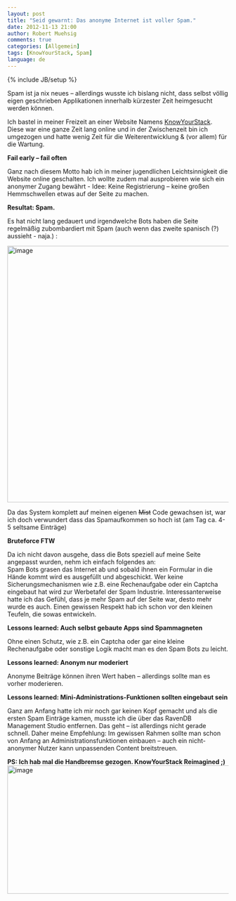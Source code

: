 ```yaml
---
layout: post
title: "Seid gewarnt: Das anonyme Internet ist voller Spam."
date: 2012-11-13 21:00
author: Robert Muehsig
comments: true
categories: [Allgemein]
tags: [KnowYourStack, Spam]
language: de
---
```

{% include JB/setup %}
<p>Spam ist ja nix neues – allerdings wusste ich bislang nicht, dass selbst völlig eigen geschrieben Applikationen innerhalb kürzester Zeit heimgesucht werden können.</p> <p>Ich bastel in meiner Freizeit an einer Website Namens <a href="http://knowyourstack.com/" target="_blank">KnowYourStack</a>. Diese war eine ganze Zeit lang online und in der Zwischenzeit bin ich umgezogen und hatte wenig Zeit für die Weiterentwicklung &amp; (vor allem) für die Wartung.</p> <p><strong>Fail early – fail often</strong></p> <p>Ganz nach diesem Motto hab ich in meiner jugendlichen Leichtsinnigkeit die Website online geschalten. Ich wollte zudem mal ausprobieren wie sich ein anonymer Zugang bewährt - Idee: Keine Registrierung – keine großen Hemmschwellen etwas auf der Seite zu machen.</p> <p><strong>Resultat: Spam.</strong></p> <p>Es hat nicht lang gedauert und irgendwelche Bots haben die Seite regelmäßig zubombardiert mit Spam (auch wenn das zweite spanisch (?) aussieht - naja.) :</p> <p><a href="{{BASE_PATH}}/assets/wp-images-de/image1652.png"><img title="image" style="border-top: 0px; border-right: 0px; border-bottom: 0px; border-left: 0px; display: inline" border="0" alt="image" src="{{BASE_PATH}}/assets/wp-images-de/image_thumb811.png" width="608" height="584"></a> </p> <p>Da das System komplett auf meinen eigenen <strike>Mist</strike> Code gewachsen ist, war ich doch verwundert dass das Spamaufkommen so hoch ist (am Tag ca. 4-5 seltsame Einträge)</p> <p><strong>Bruteforce FTW</strong></p> <p>Da ich nicht davon ausgehe, dass die Bots speziell auf meine Seite angepasst wurden, nehm ich einfach folgendes an: <br>Spam Bots grasen das Internet ab und sobald ihnen ein Formular in die Hände kommt wird es ausgefüllt und abgeschickt. Wer keine Sicherungsmechanismen wie z.B. eine Rechenaufgabe oder ein Captcha eingebaut hat wird zur Werbetafel der Spam Industrie. Interessanterweise hatte ich das Gefühl, dass je mehr Spam auf der Seite war, desto mehr wurde es auch. Einen gewissen Respekt hab ich schon vor den kleinen Teufeln, die sowas entwickeln.</p> <p><strong>Lessons learned: Auch selbst gebaute Apps sind Spammagneten</strong></p> <p>Ohne einen Schutz, wie z.B. ein Captcha oder gar eine kleine Rechenaufgabe oder sonstige Logik macht man es den Spam Bots zu leicht.</p> <p><strong>Lessons learned: Anonym nur moderiert</strong></p> <p>Anonyme Beiträge können ihren Wert haben – allerdings sollte man es vorher moderieren. </p> <p><strong>Lessons learned: Mini-Administrations-Funktionen sollten eingebaut sein</strong></p> <p>Ganz am Anfang hatte ich mir noch gar keinen Kopf gemacht und als die ersten Spam Einträge kamen, musste ich die über das RavenDB Management Studio entfernen. Das geht – ist allerdings nicht gerade schnell. Daher meine Empfehlung: Im gewissen Rahmen sollte man schon von Anfang an Administrationsfunktionen einbauen – auch ein nicht-anonymer Nutzer kann unpassenden Content breitstreuen.</p> <p><strong>PS: Ich hab mal die Handbremse gezogen. KnowYourStack Reimagined ;)</strong><a href="http://www.knowyourstack.com/"><img title="image" style="border-top: 0px; border-right: 0px; border-bottom: 0px; border-left: 0px; display: inline" border="0" alt="image" src="{{BASE_PATH}}/assets/wp-images-de/image1653.png" width="563" height="292"></a></p>
